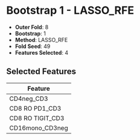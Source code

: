 # Bootstrap 1 - LASSO_RFE

- **Outer Fold**: 8
- **Bootstrap**: 1
- **Method**: LASSO_RFE
- **Fold Seed**: 49
- **Features Selected**: 4

## Selected Features

| Feature |
|---------|
| CD4neg_CD3 |
| CD8 RO PD1_CD3 |
| CD8 RO TIGIT_CD3 |
| CD16mono_CD3neg |
